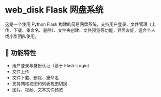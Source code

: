 # web_disk Flask 网盘系统

这是一个使用 Python Flask 构建的简易网盘系统，支持用户登录、文件管理（上传、下载、重命名、删除）、文件夹创建、文件预览等功能，界面友好，适合个人或小型团队使用。

## 🚀 功能特性

- 用户登录与身份认证（基于 Flask-Login）
- 文件上传
- 文件下载、删除、重命名
- 支持网格视图和列表视图切换
- 图片、视频、文本文件预览
